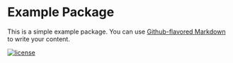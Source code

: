 # Example Package

This is a simple example package. You can use
[Github-flavored Markdown](https://guides.github.com/features/mastering-markdown/)
to write your content.

[![license](https://img.shields.io/github/license/mashape/apistatus.svg?maxAge=2592000)](https://github.com/tjbanks/sampleproject/blob/master/LICENSE)